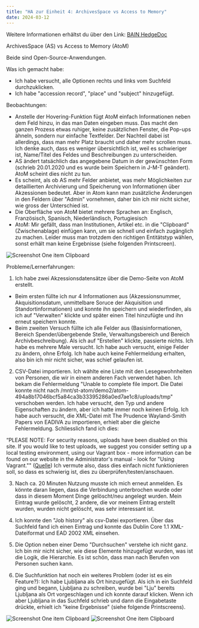 ```yaml
---
title: "HA zur Einheit 4: ArchivesSpace vs Access to Memory"
date: 2024-03-12
---
```

Weitere Informationen erhältst du über den Link: 
<a href="https://pad.gwdg.de/JmDfo4JOSQuF12mGPmm7IA#">BAIN HedgeDoc</a>

ArchivesSpace (AS) vs Access to Memory (AtoM)

Beide sind Open-Source-Anwendungen.

Was ich gemacht habe: 
- Ich habe versucht, alle Optionen rechts und links vom Suchfeld durchzuklicken.
- Ich habe "accession record", "place" und "subject" hinzugefügt.

Beobachtungen: 

- Anstelle der Hovering-Funktion fügt AtoM einfach Informationen neben dem Feld hinzu, in das man Daten eingeben muss. Das macht den ganzen Prozess etwas ruhiger, keine zusätzlichen Fenster, die Pop-ups ähneln, sondern nur einfache Textfelder. Der Nachteil dabei ist allerdings, dass man mehr Platz braucht und daher mehr scrollen muss. Ich denke auch, dass es weniger übersichtlich ist, weil es schwieriger ist, Name/Titel des Feldes und Beschreibungen zu unterscheiden.
- AS ändert tatsächlich das angegebene Datum in der gewünschten Form (schrieb 20.01.2020 und es wurde beim Speichern in J-M-T geändert). AtoM scheint dies nicht zu tun.
- Es scheint, als ob AS mehr Felder anbietet, was mehr Möglichkeiten zur detaillierten Archivierung und Speicherung von Informationen über Akzessionen bedeutet. Aber in Atom kann man zusätzliche Änderungen in den Feldern über "Admin" vornehmen, daher bin ich mir nicht sicher, wie gross der Unterschied ist.
- Die Oberfläche von AtoM bietet mehrere Sprachen an: Englisch, Französisch, Spanisch, Niederländisch, Portugiesisch
- AtoM: Mir gefällt, dass man Institutionen, Artikel etc. in die "Clipboard" (Zwischenablage) einfügen kann, um sie schnell und einfach zugänglich zu machen. Leider muss man trotzdem den richtigen Entitätstyp wählen, sonst erhält man keine Ergebnisse (siehe folgenden Printscreen).
<img src="/BAIN_lerntagebuch/docs/assets/images/7_Screenshot_2024-03-25.png" alt="Screenshot One item Clipboard">

Probleme/Lernerfahrungen:

1) Ich habe zwei Akzessionsdatensätze über die Demo-Seite von AtoM erstellt. 
- Beim ersten füllte ich nur 4 Informationen aus (Akzessionsnummer, Akquisitionsdatum, unmittelbare Soruce der Akquisition und Standortinformationen) und konnte ihn speichern und wiederfinden, als ich auf "Verwalten" klickte und später einen Titel hinzufügte und ihn erneut speichern konnte.
- Beim zweiten Versuch füllte ich alle Felder aus (Basisinformationen, Bereich Spender/übergebende Stelle, Verwaltungsbereich und Bereich Archivbeschreibung). Als ich auf "Erstellen" klickte, passierte nichts. Ich habe es mehrere Male versucht. Ich habe auch versucht, einige Felder zu ändern, ohne Erfolg. Ich habe auch keine Fehlermeldung erhalten, also bin ich mir nicht sicher, was schief gelaufen ist.

2) CSV-Datei importieren. Ich wählte eine Liste mit den Lesegewohnheiten von Personen, die wir in einem anderen Fach verwendet haben. Ich bekam die Fehlermeldung "Unable to complete file import. Die Datei konnte nicht nach /mnt/st-atom/demo2/atom-494a8b17046bcf5a84ca3b33395286a0ed7ae1c8/uploads/tmp" verschoben werden. Ich habe versucht, den Typ und andere Eigenschaften zu ändern, aber ich hatte immer noch keinen Erfolg.
Ich habe auch versucht, die XML-Datei mit The Prudence Wayland-Smith Papers von EADIVA zu importieren, erhielt aber die gleiche Fehlermeldung. Schliesslich fand ich dies:

“PLEASE NOTE: For security reasons, uploads have been disabled on this site. If you would like to test uploads, we suggest you consider setting up a local testing environment, using our Vagrant box - more information can be found on our website in the Administrator's manual - look for "Using Vagrant.""
(<a href="https://demo.accesstomemory.org/help">Quelle</a>)
Ich vermute also, dass dies einfach nicht funktionieren soll, so dass es schwierig ist, dies zu überprüfen/testen/anschauen.

3) Nach ca. 20 Minuten Nutzung musste ich mich erneut anmelden. Es könnte daran liegen, dass die Verbindung unterbrochen wurde oder dass in diesem Moment Dinge gelöscht/neu angelegt wurden. Mein Eintrag wurde gelöscht, 2 andere, die vor meinem Eintrag erstellt wurden, wurden nicht gelöscht, was sehr interessant ist.

4) Ich konnte den "Job history" als csv-Datei exportieren. Über das Suchfeld fand ich einen Eintrag und konnte das Dublin Core 1.1 XML-Dateiformat und EAD 2002 XML einsehen. 

5) Die Option neben einer Demo "Durchsuchen" verstehe ich nicht ganz. Ich bin mir nicht sicher, wie diese Elemente hinzugefügt wurden, was ist die Logik, die Hierarchie. Es ist schön, dass man nach Berufen von Personen suchen kann. 

6) Die Suchfunktion hat noch ein weiteres Problem (oder ist es ein Feature?): Ich habe Ljubljana als Ort hinzugefügt. Als ich in ein Suchfeld ging und begann, Ljubljana zu schreiben, wurde bei "Lju" bereits Ljubljana als Ort vorgeschlagen und ich konnte darauf klicken. Wenn ich aber Ljubljana in das Suchfeld schrieb und dann die Eingabetaste drückte, erhielt ich "keine Ergebnisse" (siehe folgende Printscreens).
   
<img src="/BAIN_lerntagebuch/docs/assets/images/8_Screenshot_2024-03-25.png" alt="Screenshot One item Clipboard">

<img src="/BAIN_lerntagebuch/docs/assets/images/9_Screenshot_2024-03-25.png" alt="Screenshot One item Clipboard">

